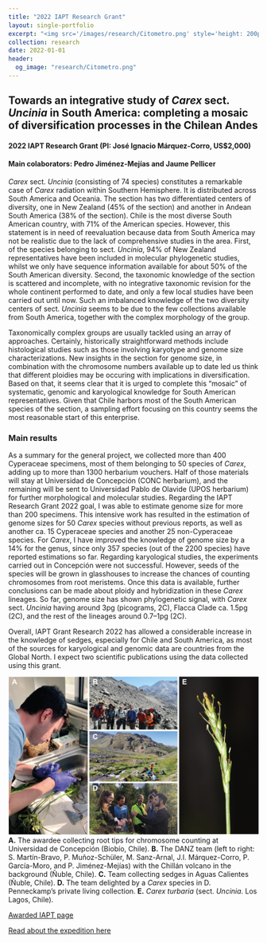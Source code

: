 ```yaml
---
title: "2022 IAPT Research Grant"
layout: single-portfolio
excerpt: "<img src='/images/research/Citometro.png' style='height: 200px; width: 100%; object-fit: cover;'>"
collection: research
date: 2022-01-01
header: 
  og_image: "research/Citometro.png"
---
```

<h2>Towards an integrative study of <i>Carex</i> sect. <i>Uncinia</i> in South America: completing a mosaic of diversification processes in the Chilean Andes</h2>
<h4>2022 IAPT Research Grant (PI: José Ignacio Márquez-Corro, US$2,000)</h4>
<h4>Main colaborators: Pedro Jiménez-Mejías and Jaume Pellicer</h4>


<i>Carex</i> sect. <i>Uncinia</i> (consisting of 74 species) constitutes a remarkable case of <i>Carex</i> radiation within Southern Hemisphere. It is distributed across South America and Oceania. The section has two differentiated centers of diversity, one in New Zealand (45% of the section) and another in Andean South America (38% of the section). Chile is the most diverse South American country, with 71% of the American species. However, this statement is in need of reevaluation because data from South America may not be realistic due to the lack of comprehensive studies in the area. First, of the species belonging to sect. <i>Uncinia</i>, 94% of New Zealand representatives have been included in molecular phylogenetic studies, whilst we only have sequence information available for about 50% of the South American diversity. Second, the taxonomic knowledge of the section is scattered and incomplete, with no integrative taxonomic revision for the whole continent performed to date, and only a few local studies have been carried out until now. Such an imbalanced knowledge of the two diversity centers of sect. <i>Uncinia</i> seems to be due to the few collections available from South America, together with the complex morphology of the group.

Taxonomically complex groups are usually tackled using an array of approaches. Certainly, historically straightforward methods include histological studies such as those involving karyotype and genome size characterizations. New insights in the section for genome size, in combination with the chromosome numbers available up to date led us think that different ploidies may be occuring with implications in diversification. Based on that, it seems clear that it is urged to complete this “mosaic” of systematic, genomic and karyological knowledge for South American representatives. Given that Chile harbors most of the South American species of the section, a sampling effort focusing on this country seems the most reasonable start of this enterprise.


<h3>Main results</h3>

As a summary for the general project, we collected more than 400 Cyperaceae specimens, most of them belonging to 50 species of <i>Carex</i>, adding up to more than 1300 herbarium vouchers. Half of those materials will stay at Universidad de Concepción (CONC herbarium), and the remaining will be sent to Universidad Pablo de Olavide (UPOS herbarium) for further morphological and molecular studies. Regarding the IAPT Research Grant 2022 goal, I was able to estimate genome size for more than 200 specimens. This intensive work has resulted in the estimation of genome sizes for 50 <i>Carex</i> species without previous reports, as well as another ca. 15 Cyperaceae species and another 25 non-Cyperaceae species. For <i>Carex</i>, I have improved the knowledge of genome size by a 14% for the genus, since only 357 species (out of the 2200 species) have reported estimations so far. Regarding karyological studies, the experiments carried out in Concepción were not successful. However, seeds of the species will be grown in glasshouses to increase the chances of counting chromosomes from root meristems. Once this data is available, further conclusions can be made about ploidy and hybridization in these <i>Carex</i> lineages. So far, genome size has shown phylogenetic signal, with <i>Carex</i> sect. <i>Uncinia</i> having around 3pg (picograms, 2C), Flacca Clade ca. 1.5pg (2C), and the rest of the lineages around 0.7–1pg (2C).

Overall, IAPT Grant Research 2022 has allowed a considerable increase in the knowledge of sedges, especially for Chile and South America, as most of the sources for karyological and genomic data are countries from the Global North. I expect two scientific publications using the data collected using this grant.


<img src='/images/research/Chile_report.png' alt=''>
<b>A.</b> The awardee collecting root tips for chromosome counting at Universidad de Concepción (Biobío, Chile). <b>B.</b> The DANZ team (left to right: S. Martín-Bravo, P. Muñoz-Schüler, M. Sanz-Arnal, J.I. Márquez-Corro, P. García-Moro, and P. Jiménez-Mejías) with the Chillán volcano in the background (Ñuble, Chile). <b>C.</b> Team collecting sedges in Aguas Calientes (Ñuble, Chile). <b>D.</b> The team delighted by a <i>Carex</i> species in D. Penneckamp’s private living collection. <b>E.</b> <i>Carex turbaria</i> (sect. <i>Uncinia</i>. Los Lagos, Chile).


<a href="https://www.iaptglobal.org/awarded-grants/#comp-l6cslx3u__1b04625f-f39b-4915-b398-15ee48f79498">Awarded IAPT page</a>

<a href="https://jimarcor.github.io/expeditions/Chile/">Read about the expedition here</a>
